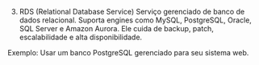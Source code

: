 3. RDS (Relational Database Service)
Serviço gerenciado de banco de dados relacional. Suporta engines como MySQL, PostgreSQL, Oracle, SQL Server e Amazon Aurora. Ele cuida de backup, patch, escalabilidade e alta disponibilidade.

Exemplo: Usar um banco PostgreSQL gerenciado para seu sistema web.
